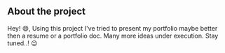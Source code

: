 ## About the project

Hey! 😄, Using this project I've tried to present my portfolio maybe better then a resume or a portfolio doc.
Many more ideas under execution.
Stay tuned..! 😉
